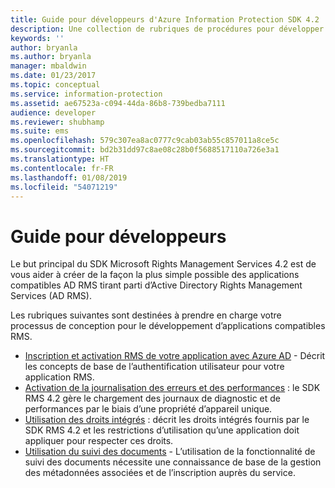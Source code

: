 ```yaml
---
title: Guide pour développeurs d'Azure Information Protection SDK 4.2 | Microsoft Docs
description: Une collection de rubriques de procédures pour développer l'AIP SDK 4.2
keywords: ''
author: bryanla
ms.author: bryanla
manager: mbaldwin
ms.date: 01/23/2017
ms.topic: conceptual
ms.service: information-protection
ms.assetid: ae67523a-c094-44da-86b8-739bedba7111
audience: developer
ms.reviewer: shubhamp
ms.suite: ems
ms.openlocfilehash: 579c307ea8ac0777c9cab03ab55c857011a8ce5c
ms.sourcegitcommit: bd2b31dd97c8ae08c28b0f5688517110a726e3a1
ms.translationtype: HT
ms.contentlocale: fr-FR
ms.lasthandoff: 01/08/2019
ms.locfileid: "54071219"
---
```

# <a name="developer-guidance"></a>Guide pour développeurs
Le but principal du SDK Microsoft Rights Management Services 4.2 est de vous aider à créer de la façon la plus simple possible des applications compatibles AD RMS tirant parti d’Active Directory Rights Management Services (AD RMS).

Les rubriques suivantes sont destinées à prendre en charge votre processus de conception pour le développement d’applications compatibles RMS.

- [Inscription et activation RMS de votre application avec Azure AD](authentication-integration.md) - Décrit les concepts de base de l’authentification utilisateur pour votre application RMS.
- [Activation de la journalisation des erreurs et des performances](enabling-logging.md) : le SDK RMS 4.2 gère le chargement des journaux de diagnostic et de performances par le biais d’une propriété d’appareil unique.
- [Utilisation des droits intégrés](built-in-rights-usage-restriction-reference.md) : décrit les droits intégrés fournis par le SDK RMS 4.2 et les restrictions d’utilisation qu’une application doit appliquer pour respecter ces droits.
- [Utilisation du suivi des documents](how-to-use-document-tracking.md) - L’utilisation de la fonctionnalité de suivi des documents nécessite une connaissance de base de la gestion des métadonnées associées et de l’inscription auprès du service.
